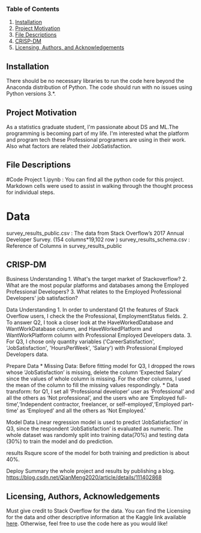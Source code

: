 
### Table of Contents

1. [Installation](#installation)
2. [Project Motivation](#motivation)
3. [File Descriptions](#files)
4. [CRISP-DM](#results)
5. [Licensing, Authors, and Acknowledgements](#licensing)

## Installation <a name="installation"></a>

There should be no necessary libraries to run the code here beyond the Anaconda distribution of Python.  The code should run with no issues using Python versions 3.*.

## Project Motivation<a name="motivation"></a>

As a statistics graduate student, I'm passionate about DS and ML.The programming
is becoming part of my life. I'm interested what the platform and program tech
these Professional programers are using in their work. Also what factors are related
their JobSatisfaction.


## File Descriptions <a name="files"></a>
#Code
  Project 1.ipynb : You can find all the python code for this project.
    Markdown cells were used to assist in walking through the thought process for individual steps.
# Data
  survey_results_public.csv : The data from Stack Overflow’s 2017 Annual Developer Survey. (154 columns*19,102 row )
  survey_results_schema.csv : Reference of Columns in survey_results_public

## CRISP-DM<a name="results"></a>
  Business Understanding
    1. What's the target market of Stackoverflow?
    2. What are the most popular platforms and databases among the Employed Professional Developers?
    3. What relates to the Employed Professional Developers' job satisfaction?

  Data Understanding
    1. In order to understand Q1 the features of Stack Overflow users, I check the the Professional, EmploymentStatus fields.
    2. To answer Q2, I took a closer look at the HaveWorkedDatabase and WantWorkDatabase column, and HaveWorkedPlatform and WantWorkPlatform column with Professional Employed Developers data.
    3. For Q3, I chose only quantity variables ('CareerSatisfaction', 'JobSatisfaction', 'HoursPerWeek', 'Salary') with Professional Employed Developers data.

  Prepare Data
    * Missing Data: Before fitting model for Q3, I dropped the rows whose ‘JobSatisfaction’ is missing, delete the column ‘Expected Salary’ since the values of whole column is missing. For the other columns, I used the mean of the column to fill the missing values respondingly.
    * Data transform: for Q1, I set all ‘Professional developer’ user as ‘Professional’ and all the others as ‘Not professional’, and the users who are ‘Employed full-time’,‘Independent contractor, freelancer, or self-employed’,‘Employed part-time’ as ‘Employed’ and all the others as ‘Not Employed.’

  Model Data
    Linear regression model is used to predict ‘JobSatisfaction’ in Q3, since the respondent ‘JobSatisfaction’ is evaluated as numeric.
    The whole dataset was randomly split into training data(70%) and testing data (30%) to train the model and do prediction.

  results
    Rsqure score of the model for both training and prediction is about 40%.

   Deploy
    Summary the whole project and results by publishing a blog.
    https://blog.csdn.net/QianMeng2020/article/details/111402868

## Licensing, Authors, Acknowledgements<a name="licensing"></a>

Must give credit to Stack Overflow for the data.  You can find the Licensing for the data and other descriptive information at the Kaggle link available [here](https://www.kaggle.com/stackoverflow/so-survey-2017/data).  Otherwise, feel free to use the code here as you would like!
